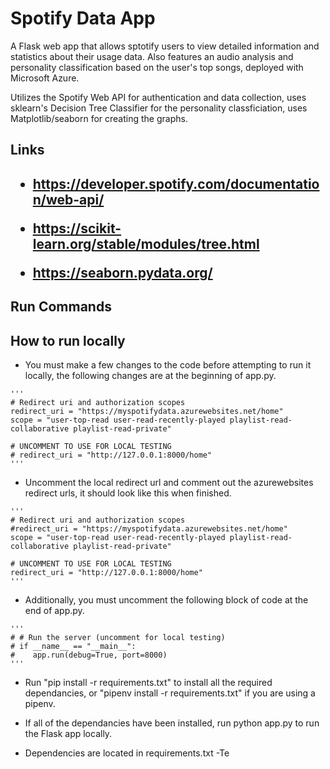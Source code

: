# Spotify Data App

A Flask web app that allows sptotify users to view detailed information and statistics about their usage data. Also features an audio analysis and personality classification based on the user's top songs, deployed with Microsoft Azure.

Utilizes the Spotify Web API for authentication and data collection, uses sklearn's Decision Tree Classifier for the personality classficiation, uses Matplotlib/seaborn for creating the graphs.

<h2>Links<h2>
  
 - https://developer.spotify.com/documentation/web-api/
  
 - https://scikit-learn.org/stable/modules/tree.html
 
 - https://seaborn.pydata.org/


## Run Commands
   ## How to run locally
   
   - You must make a few changes to the code before attempting to run it locally, the following changes are at the beginning of app.py.
    
    
    '''
    # Redirect uri and authorization scopes
    redirect_uri = "https://myspotifydata.azurewebsites.net/home"
    scope = "user-top-read user-read-recently-played playlist-read-collaborative playlist-read-private"

    # UNCOMMENT TO USE FOR LOCAL TESTING
    # redirect_uri = "http://127.0.0.1:8000/home"
    '''
    
   - Uncomment the local redirect url and comment out the azurewebsites redirect urls, it should look like this when finished.
    
    '''
    # Redirect uri and authorization scopes
    #redirect_uri = "https://myspotifydata.azurewebsites.net/home"
    scope = "user-top-read user-read-recently-played playlist-read-collaborative playlist-read-private"

    # UNCOMMENT TO USE FOR LOCAL TESTING
    redirect_uri = "http://127.0.0.1:8000/home"
    '''
    
    
    
   - Additionally, you must uncomment the following block of code at the end of app.py.
    
    '''
    # # Run the server (uncomment for local testing)
    # if __name__ == "__main__":
    #    app.run(debug=True, port=8000)
    '''
    
    
    
   - Run "pip install -r requirements.txt" to install all the required dependancies, or  "pipenv install -r requirements.txt" if you are using a pipenv. 
   
   -  If all of the dependancies have been installed, run python app.py to run the Flask app locally.
   
   - Dependencies are located in requirements.txt
    -Te

      

